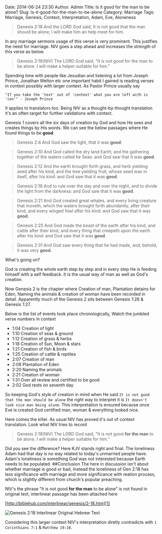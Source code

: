 Date: 2014-06-24 23:30
Author: Admin
Title: Is it good for the man to be alone?
Slug: Is-it-good-for-the-man-to-be-alone
Category: Marriage
Tags: Marriage, Genesis, Context, Interpretation, Adam, Eve, Aloneness
>Genesis 2:18
And the LORD God said, It is not good that the man should be alone; I will make him an help meet for him.
    
In any marriage sermons usage of this verse is very prominent. This justifies the need for marriage. NIV goes a step ahead and increases the strength of this verse as below.

>Genesis 2:18(NIV)
The LORD God said, "It is not good for the man to be alone. I will make a helper suitable for him."
    
Spending time with people like Jesudian and listening a lot from Joseph Prince, Jonathan Welton etc one important habit I gained is reading verses in context possibly with larger context. As Pastor Prince usually say 
  
    "If you take the 'text' out of 'context' what you are left with is 'con'" - Joseph Prince
    
It applies to translators too. Being NIV as a thought-by-thought translation it's an often target for further validations with context.

Genesis 1 covers all the six days of creation by God and how He sees and creates things by His words. We can see the below passages where He found things to be **good**

>Genesis 2:4
And God saw the light, that it was **good**: 

>Genesis 2:10
And God called the dry land Earth; and the gathering together of the waters called he Seas: and God saw that it was **good**.

>Genesis 2:12
And the earth brought forth grass, and herb yielding seed after his kind, and the tree yielding fruit, whose seed was in itself, after his kind: and God saw that it was **good**.

>Genesis 2:18
And to rule over the day and over the night, and to divide the light from the darkness: and God saw that it was **good**.

>Genesis 2:21
And God created great whales, and every living creature that moveth, which the waters brought forth abundantly, after their kind, and every winged fowl after his kind: and God saw that it was **good**.

>Genesis 2:25
And God made the beast of the earth after his kind, and cattle after their kind, and every thing that creepeth upon the earth after his kind: and God saw that it was **good**.

>Genesis 2:31
And God saw every thing that he had made, and, behold, it was very **good**. 

What's going on?

God is creating the whole earth step by step and in every step He is feeding himself with a self feedback. It is the usual way of man as well as God's creation.

Now Genesis 2 is the chapter where Creation of man, Plantation detains for Eden, Naming the animals & creation of woman have been recorded in detail. Apparently much of the Genesis 2 sits between Genesis 1:26 & Genesis 1:27. 

Below is the list of events took place chronologically, Watch the jumbled verse numbers in context

- 1:04 Creation of light
- 1:10 Creation of seas & ground
- 1:12 Creation of grass & herbs
- 1:18 Creation of Sun, Moon & stars
- 1:21 Creation of fish & birds
- 1:25 Creation of cattle & reptiles
- 2:07 Creation of man
- 2:08 Plantation of Eden
- 2:20 Naming the animals
- 2:21 Creation of woman
- 1:31 Over all review and certified to be good
- 2:02 God rests on seventh day

So keeping God's style of creation in mind when He said `It is not good that the man should be alone` the right way to interpret it is `It doesn't look nice man being alone`. This interpretation is ensured because once Eve is created God certified man, woman & everything looked nice.

Here comes the killer. As usual NIV has proved it's out of context translation. Look what NIV tries to record

>Genesis 2:18(NIV)
The LORD God said, "It is not good **for the man** to be alone. I will make a helper suitable for him."

Did you see the difference? Here KJV stands right and final. The loneliness Adam had that day is no way related to today's unmarried people have. Adam's loneliness is something God was not interested because Earth needs to be populated.
##Conclusion
The here in discussion isn't about whether marriage is good or bad, Instead the loneliness of Gen 2:18 has less significance with marriage and more significance with reation process, which is slightly different from church's popular preaching.

NIV's the phrase "It is not good **for the man** to be alone" is not found in original text, interlinear passage has been attached here

[http://biblehub.com/interlinear/genesis/2-18.htm][1]

![Genesis 2:18 Interlinear Original Hebrew Text][2]

  [1]: http://biblehub.com/interlinear/genesis/2-18.htm
  [2]: https://dl.dropboxusercontent.com/u/104163136/kirubai.in/2014-06-24%20It%20is%20not%20good%20that%20the%20man%20should%20be%20alone/Genesis%202.18%20Interlinear%20Hebrew.png
  
Considering this larger context NIV's interpretation diretly contradicts with `1 Corinthians 7:1` & `Matthew 19:10`.
